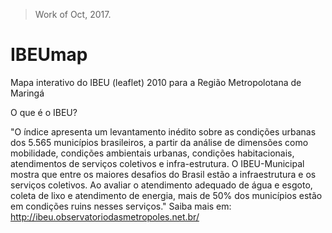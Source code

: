 > Work of Oct, 2017.

# IBEUmap
Mapa interativo do IBEU (leaflet) 2010 para a Região Metropolotana de Maringá

O que é o IBEU?

"O índice apresenta um levantamento inédito sobre as condições urbanas dos 5.565 municípios brasileiros, a partir da análise de dimensões como mobilidade, condições ambientais urbanas, condições habitacionais, atendimentos de serviços coletivos e infra-estrutura. O IBEU-Municipal mostra que entre os maiores desafios do Brasil estão a infraestrutura e os serviços coletivos. Ao avaliar o atendimento adequado de água e esgoto, coleta de lixo e atendimento de energia, mais de 50% dos municípios estão em condições ruins nesses serviços." 
Saiba mais em:
http://ibeu.observatoriodasmetropoles.net.br/
